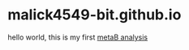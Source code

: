 # malick4549-bit.github.io
hello world, this is my first [metaB analysis](https://github.com/Demba2103/projet/blob/main/test%20dada2/test.md)
